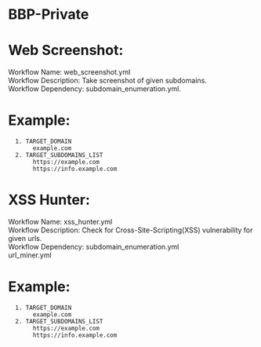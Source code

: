 # BBP-Private

# Web Screenshot:
   Workflow Name: web_screenshot.yml</br>
   Workflow Description: Take screenshot of given subdomains.</br>
   Workflow Dependency: subdomain_enumeration.yml.</br>
   
   # Example:
      1. TARGET_DOMAIN 
           example.com
      2. TARGET_SUBDOMAINS_LIST
           https://example.com
           https://info.example.com
                    
# XSS Hunter:
   Workflow Name: 
     xss_hunter.yml</br>
   Workflow Description: 
     Check for Cross-Site-Scripting(XSS) vulnerability for given urls.</br>
   Workflow Dependency: 
     subdomain_enumeration.yml</br>
     url_miner.yml</br>
   
   # Example:
      1. TARGET_DOMAIN 
           example.com
      2. TARGET_SUBDOMAINS_LIST
           https://example.com
           https://info.example.com
           
           

 
